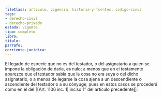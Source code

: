 ```yaml
---
fileClass: articulo, vigencia, historia-y-fuentes, codigo-civil
tags:
- derecho-civil
- derecho-privado
estado: vigente
tipo: completo
libro:
titulo:
parrafo:
corriente-juridica:
---
```

El legado de especie que no es del testador, o del asignatario a quien se impone la obligación de darla, es nulo; a menos que en el testamento aparezca que el testador sabía que la cosa no era suya o del dicho asignatario; o a menos de legarse la cosa ajena a un descendiente o ascendiente del testador o a su cónyuge; pues en estos casos se procederá como en el del [[Art. 1106 inc. 1| inciso 1° del artículo precedente]].